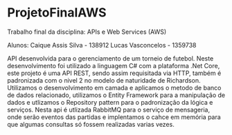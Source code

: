 # ProjetoFinalAWS
Trabalho final da disciplina: APIs e Web Services (AWS)

Alunos:
Caique Assis Silva - 138912
Lucas Vasconcelos - 1359738

API desenvolvida para o gerenciamento de um torneio de futebol.
Neste desenvolvimento foi utilizado a linguagem C# com a plataforma .Net Core, este projeto é uma API REST, sendo assim requisitada via HTTP, também é padronizada com o nivel 2 no modelo de naturidade de Richardson. Utilizamos o desenvolvimento em camada e aplicamos o metodo de banco de dados relacionado, utilizamos o Entity Framework para a manipulação de dados e utlizamos o Repository pattern para o padronização da lógica e serviços. Nesta api é utlizada RabbitMQ para o serviço de mensageria, onde serão eventos das partidas e implentamos o cahce em memória para que algumas consultas só fossem realizadas varias vezes.

